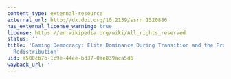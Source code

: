 ```yaml
---
content_type: external-resource
external_url: http://dx.doi.org/10.2139/ssrn.1520886
has_external_license_warning: true
license: https://en.wikipedia.org/wiki/All_rights_reserved
status: ''
title: 'Gaming Democracy: Elite Dominance During Transition and the Prospects for
  Redistribution'
uid: a500cb7b-1c9e-44ee-bd37-0ae839aca5d6
wayback_url: ''
---
```

